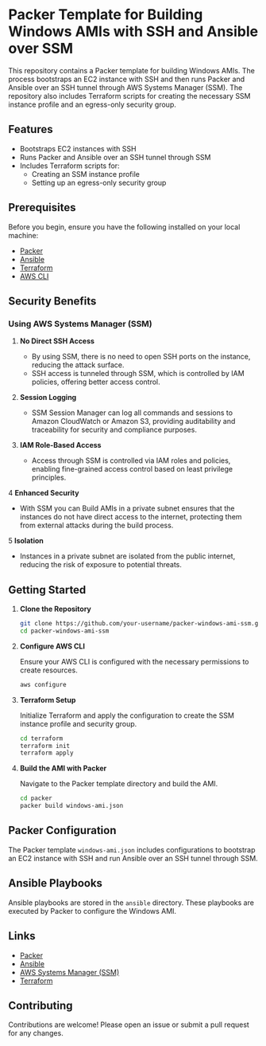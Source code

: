 # Packer Template for Building Windows AMIs with SSH and Ansible over SSM

This repository contains a Packer template for building Windows AMIs. The process bootstraps an EC2 instance with SSH and then runs Packer and Ansible over an SSH tunnel through AWS Systems Manager (SSM). The repository also includes Terraform scripts for creating the necessary SSM instance profile and an egress-only security group.

## Features

- Bootstraps EC2 instances with SSH
- Runs Packer and Ansible over an SSH tunnel through SSM
- Includes Terraform scripts for:
    - Creating an SSM instance profile
    - Setting up an egress-only security group

## Prerequisites

Before you begin, ensure you have the following installed on your local machine:

- [Packer](https://www.packer.io/downloads)
- [Ansible](https://docs.ansible.com/ansible/latest/installation_guide/intro_installation.html)
- [Terraform](https://www.terraform.io/downloads)
- [AWS CLI](https://docs.aws.amazon.com/cli/latest/userguide/install-cliv2.html)

## Security Benefits

### Using AWS Systems Manager (SSM)

1. **No Direct SSH Access**
   - By using SSM, there is no need to open SSH ports on the instance, reducing the attack surface.
   - SSH access is tunneled through SSM, which is controlled by IAM policies, offering better access control.

2. **Session Logging**
   - SSM Session Manager can log all commands and sessions to Amazon CloudWatch or Amazon S3, providing auditability and traceability for security and compliance purposes.

3. **IAM Role-Based Access**
   - Access through SSM is controlled via IAM roles and policies, enabling fine-grained access control based on least privilege principles.

4 **Enhanced Security**
- With SSM you can Build AMIs in a private subnet ensures that the instances do not have direct access to the internet, protecting them from external attacks during the build process.

5 **Isolation**
- Instances in a private subnet are isolated from the public internet, reducing the risk of exposure to potential threats.

## Getting Started

1. **Clone the Repository**

   ```sh
   git clone https://github.com/your-username/packer-windows-ami-ssm.git
   cd packer-windows-ami-ssm
   ```

2. **Configure AWS CLI**

   Ensure your AWS CLI is configured with the necessary permissions to create resources.

   ```sh
   aws configure
   ```

3. **Terraform Setup**

   Initialize Terraform and apply the configuration to create the SSM instance profile and security group.

   ```sh
   cd terraform
   terraform init
   terraform apply
   ```

4. **Build the AMI with Packer**

   Navigate to the Packer template directory and build the AMI.

   ```sh
   cd packer
   packer build windows-ami.json
   ```

## Packer Configuration

The Packer template `windows-ami.json` includes configurations to bootstrap an EC2 instance with SSH and run Ansible over an SSH tunnel through SSM.

## Ansible Playbooks

Ansible playbooks are stored in the `ansible` directory. These playbooks are executed by Packer to configure the Windows AMI.

## Links

- [Packer](https://www.packer.io/)
- [Ansible](https://www.ansible.com/)
- [AWS Systems Manager (SSM)](https://aws.amazon.com/systems-manager/)
- [Terraform](https://www.terraform.io/)

## Contributing

Contributions are welcome! Please open an issue or submit a pull request for any changes.
